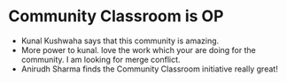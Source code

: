 # Community Classroom is OP

- Kunal Kushwaha says that this community is amazing.
- More power to kunal. love the work which your are doing for the community. I am looking for merge conflict.
- Anirudh Sharma finds the Community Classroom initiative really great!
